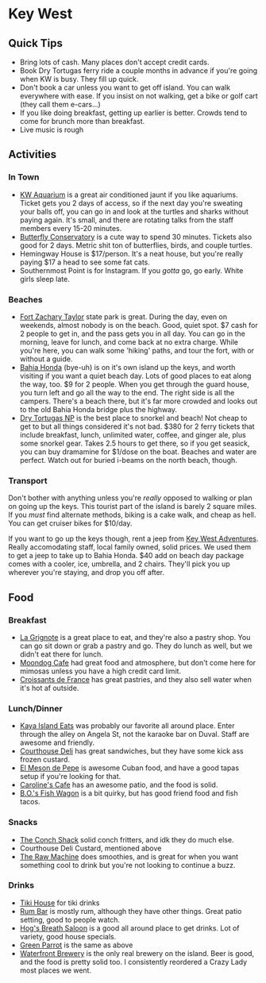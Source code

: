 # Key West

## Quick Tips
- Bring lots of cash. Many places don't accept credit cards.
- Book Dry Tortugas ferry ride a couple months in advance if you're going when KW is busy. They fill up quick.
- Don't book a car unless you want to get off island. You can walk everywhere with ease. If you insist on not walking, get a bike or golf cart (they call them e-cars...)
- If you like doing breakfast, getting up earlier is better. Crowds tend to come for brunch more than breakfast.
- Live music is rough

## Activities
### In Town
- [KW Aquarium](https://www.google.com/maps/place/Key+West+Aquarium/@24.55907,-81.8095207,17z/data=!3m1!4b1!4m5!3m4!1s0x88d1b6ec612ccdb5:0xa4ec5a8ba6f5dab7!8m2!3d24.55907!4d-81.807332) is a great air conditioned jaunt if you like aquariums. Ticket gets you 2 days of access, so if the next day you're sweating your balls off, you can go in and look at the turtles and sharks without paying again. It's small, and there are rotating talks from the staff members every 15-20 minutes.
- [Butterfly Conservatory](https://www.google.com/maps/place/The+Key+West+Butterfly+and+Nature+Conservatory/@24.5475638,-81.7990136,17z/data=!3m1!4b1!4m5!3m4!1s0x88d1b6dcf654cb87:0x79f08121578a07fc!8m2!3d24.5475638!4d-81.7968249) is a cute way to spend 30 minutes. Tickets also good for 2 days. Metric shit ton of butterflies, birds, and couple turtles. 
- Hemingway House is $17/person. It's a neat house, but you're really paying $17 a head to see some fat cats.
- Southernmost Point is for Instagram. If you *gotta* go, go early. White girls sleep late.

### Beaches
- [Fort Zachary Taylor](http://www.fortzacharytaylor.com/) state park is great. During the day, even on weekends, almost nobody is on the beach. Good, quiet spot. $7 cash for 2 people to get in, and the pass gets you in all day. You can go in the morning, leave for lunch, and come back at no extra charge. While you're here, you can walk some 'hiking' paths, and tour the fort, with or without a guide.
- [Bahia Honda](https://www.floridastateparks.org/BahiaHonda) (bye-uh) is on it's own island up the keys, and worth visiting if you want a quiet beach day. Lots of good places to eat along the way, too. $9 for 2 people. When you get through the guard house, you turn left and go all the way to the end. The right side is all the campers. There's a beach there, but it's far more crowded and looks out to the old Bahia Honda bridge plus the highway.
- [Dry Tortugas NP](https://www.drytortugas.com/) is the best place to snorkel and beach! Not cheap to get to but all things considered it's not bad. $380 for 2 ferry tickets that include breakfast, lunch, unlimited water, coffee, and ginger ale, plus some snorkel gear. Takes 2.5 hours to get there, so if you get seasick, you can buy dramamine for $1/dose on the boat. Beaches and water are perfect. Watch out for buried i-beams on the north beach, though.

### Transport
Don't bother with anything unless you're *really* opposed to walking or plan on going up the keys. This tourist part of the island is barely 2 square miles. If you *must* find alternate methods, biking is a cake walk, and cheap as hell. You can get cruiser bikes for $10/day.

If you want to go up the keys though, rent a jeep from [Key West Adventures](https://www.google.com/maps/place/Key+West+Adventures+-+Jeep+Rentals+and+More/@24.5715364,-81.7635351,17z/data=!3m1!4b1!4m5!3m4!1s0x88d1b1434c05d1ab:0xf3379e81dc14d1f8!8m2!3d24.5715364!4d-81.7613464). Really accomodating staff, local family owned, solid prices. We used them to get a jeep to take up to Bahia Honda. $40 add on beach day package comes with a cooler, ice, umbrella, and 2 chairs. They'll pick you up wherever you're staying, and drop you off after. 

## Food
### Breakfast
- [La Grignote](https://www.google.com/maps/place/La+Grignote/@24.5493802,-81.7977813,19.49z/data=!4m13!1m7!3m6!1s0x88d1b134ad952377:0x3fcee92f77463b5e!2sKey+West,+FL+33040!3b1!8m2!3d24.5550593!4d-81.7799871!3m4!1s0x88d1b6dcdc2a3ab9:0x2ab7ff12e47246c2!8m2!3d24.5489966!4d-81.7974775) is a great place to eat, and they're also a pastry shop. You can go sit down or grab a pastry and go. They do lunch as well, but we didn't eat there for lunch. 
- [Moondog Cafe](https://www.google.com/maps/place/Moondog+Cafe/@24.5515826,-81.8032629,17z/data=!3m1!4b1!4m5!3m4!1s0x88d1b7a1de96064d:0x426e97408b998beb!8m2!3d24.5515645!4d-81.8010934) had great food and atmosphere, but don't come here for mimosas unless you have a high credit card limit.
- [Croissants de France](https://www.google.com/maps/place/Croissants+de+France+Bakery+%26+Restaurant/@24.5522727,-81.8026116,17z/data=!3m1!4b1!4m5!3m4!1s0x88d1b1485b6add9f:0x889dbc23e4c7426c!8m2!3d24.5522727!4d-81.8004229) has great pastries, and they also sell water when it's hot af outside.

### Lunch/Dinner
- [Kaya Island Eats](https://www.google.com/maps/place/Kaya+Island+Eats/@24.5522727,-81.8026116,17z/data=!4m12!1m6!3m5!1s0x88d1b1485b6add9f:0x889dbc23e4c7426c!2sCroissants+de+France+Bakery+%26+Restaurant!8m2!3d24.5522727!4d-81.8004229!3m4!1s0x88d1b7e0556b90a1:0x8ef8bd4652d896b4!8m2!3d24.5537609!4d-81.8015734) was probably our favorite all around place. Enter through the alley on Angela St, not the karaoke bar on Duval. Staff are awesome and friendly.
- [Courthouse Deli](https://www.google.com/maps/place/The+Courthouse+Deli+%26+Whit's+Frozen+Custard/@24.55395,-81.8040753,18z/data=!4m12!1m6!3m5!1s0x88d1b6e9a9ebb513:0x227614c9b6a4ffbd!2sThe+Courthouse+Deli+%26+Whit's+Frozen+Custard!8m2!3d24.5539806!4d-81.8032084!3m4!1s0x88d1b6e9a9ebb513:0x227614c9b6a4ffbd!8m2!3d24.5539806!4d-81.8032084) has great sandwiches, but they have some kick ass frozen custard. 
- [El Meson de Pepe](https://www.google.com/maps/place/El+Meson+De+Pepe's+Restaurant+%26+Bar/@24.5602814,-81.8061072,18z/data=!4m12!1m6!3m5!1s0x88d1b6e9a9ebb513:0x227614c9b6a4ffbd!2sThe+Courthouse+Deli+%26+Whit's+Frozen+Custard!8m2!3d24.5539806!4d-81.8032084!3m4!1s0x88d1b6ec85131299:0xa7917bf52a7a123e!8m2!3d24.55998!4d-81.8070334) is awesome Cuban food, and have a good tapas setup if you're looking for that.
- [Caroline's Cafe](https://www.google.com/maps/place/Caroline's+Cafe/@24.557726,-81.8089855,17z/data=!3m1!4b1!4m5!3m4!1s0x88d1b6ebc6dce8f5:0xb76d95c49f0594cc!8m2!3d24.5577814!4d-81.8044051) has an awesome patio, and the food is solid. 
- [B.O.'s Fish Wagon](https://www.google.com/maps/place/B.O.'s+Fish+Wagon/@24.5604667,-81.8030469,17z/data=!3m1!4b1!4m5!3m4!1s0x88d1b6ea9ebe9901:0x3d3d6ed3fbd57278!8m2!3d24.5604667!4d-81.8008582) is a bit quirky, but has good friend food and fish tacos.

### Snacks
- [The Conch Shack](https://www.google.com/maps/place/The+Conch+Shack/@24.5595444,-81.8078748,17z/data=!3m1!4b1!4m5!3m4!1s0x88d1b6eb78a03b59:0x805bae8df56a7d25!8m2!3d24.5595444!4d-81.8056861) solid conch fritters, and idk they do much else.
- Courthouse Deli Custard, mentioned above
- [The Raw Machine](https://www.google.com/maps/place/The+Raw+Machine/@24.5486219,-81.7994945,17z/data=!3m1!4b1!4m5!3m4!1s0x88d1b1784f4fcfa9:0x9e6ff11b0934c2d9!8m2!3d24.5486219!4d-81.7973058) does smoothies, and is great for when you want something cool to drink but you're not looking to continue a buzz.

### Drinks
- [Tiki House](https://www.google.com/maps/place/Tiki+House/@24.5584649,-81.8053416,20.17z/data=!4m12!1m6!3m5!1s0x88d1b1784f4fcfa9:0x9e6ff11b0934c2d9!2sThe+Raw+Machine!8m2!3d24.5486219!4d-81.7973058!3m4!1s0x88d1b6eb9b2d9d83:0xc0d15049e5a8ed20!8m2!3d24.558909!4d-81.805345) for tiki drinks
- [Rum Bar](https://www.google.com/maps/place/The+Rum+Bar/@24.5496891,-81.8002677,17z/data=!3m1!4b1!4m5!3m4!1s0x88d1b6dd2f357a85:0x10d0a125752c72a6!8m2!3d24.5497071!4d-81.7980924) is mostly rum, although they have other things. Great patio setting, good to people watch.
- [Hog's Breath Saloon](https://www.google.com/maps/place/420+Front+St,+Key+West,+FL+33040/@24.5573902,-81.8043098,17.13z/data=!4m12!1m6!3m5!1s0x88d1b6dd2f357a85:0x10d0a125752c72a6!2sThe+Rum+Bar!8m2!3d24.5497071!4d-81.7980924!3m4!1s0x88d1b6eb7e1f03b7:0x1e3af4709016bfdb!8m2!3d24.5598819!4d-81.8060817) is a good all around place to get drinks. Lot of variety, good house specials.
- [Green Parrot](https://www.google.com/maps/place/Green+Parrot+Bar/@24.5559434,-81.8035398,17.87z/data=!4m12!1m6!3m5!1s0x88d1b6dd2f357a85:0x10d0a125752c72a6!2sThe+Rum+Bar!8m2!3d24.5497071!4d-81.7980924!3m4!1s0x88d1b6e9afa07f93:0x17f5ae333d1ea843!8m2!3d24.5540957!4d-81.8030034) is the same as above
- [Waterfront Brewery](https://www.google.com/maps/place/The+Waterfront+Brewery/@24.5594062,-81.803926,17.87z/data=!4m5!3m4!1s0x88d1b6eabb550ce3:0x81526ca1ed6a2f06!8m2!3d24.5610703!4d-81.800995) is the only real brewery on the island. Beer is good, and the food is pretty solid too. I consistently reordered a Crazy Lady most places we went.


